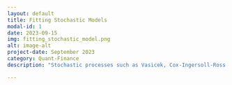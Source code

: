 ```yaml
---
layout: default
title: Fitting Stochastic Models
modal-id: 1
date: 2023-09-15
img: fitting_stochastic_model.png
alt: image-alt
project-date: September 2023
category: Quant-Finance
description: "Stochastic processes such as Vasicek, Cox-Ingersoll-Ross (CIR), and Heston models are commonly used in the world of quantitative finance. Mathematicians have won nobel prizes for inventing these stochastic models. However, fitting them to a given data set is also a difficult task. In this project, I have utilised multiple statistical methods to fit a model to a given historical data set, such as Method of Moments (MM), Least Squares Method (LSM), and Maximum Likelihood Estimation (MLE).<br><br>This project can be accessed through the following <a href='https://github.com/Bruce1102/Stochastic-Process-Fitting'>github link</a>."

---
```

